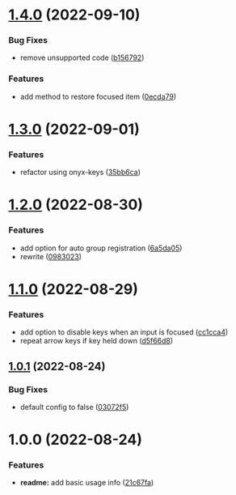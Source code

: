 # [1.4.0](https://github.com/garredow/onyx-navigation/compare/v1.3.0...v1.4.0) (2022-09-10)


### Bug Fixes

* remove unsupported code ([b156792](https://github.com/garredow/onyx-navigation/commit/b156792c5f85abbea8532d5fdf4499a9e7bb1531))


### Features

* add method to restore focused item ([0ecda79](https://github.com/garredow/onyx-navigation/commit/0ecda795e32893b90babd6c0dc2eed4a2f5a5245))

# [1.3.0](https://github.com/garredow/onyx-navigation/compare/v1.2.0...v1.3.0) (2022-09-01)


### Features

* refactor using onyx-keys ([35bb6ca](https://github.com/garredow/onyx-navigation/commit/35bb6caa00c6f7a68714fc179832bfca6d09c0ca))

# [1.2.0](https://github.com/garredow/onyx-navigation/compare/v1.1.0...v1.2.0) (2022-08-30)


### Features

* add option for auto group registration ([6a5da05](https://github.com/garredow/onyx-navigation/commit/6a5da05824f3d2d86e008c6eb104770f563bc62a))
* rewrite ([0983023](https://github.com/garredow/onyx-navigation/commit/09830236c06bb732927f9f8948e3564d5f614e0e))

# [1.1.0](https://github.com/garredow/onyx-navigation/compare/v1.0.1...v1.1.0) (2022-08-29)


### Features

* add option to disable keys when an input is focused ([cc1cca4](https://github.com/garredow/onyx-navigation/commit/cc1cca41fdb1b55196e98ed2078bac17de1b3fc7))
* repeat arrow keys if key held down ([d5f66d8](https://github.com/garredow/onyx-navigation/commit/d5f66d8d9cf729da2265c22699fb6cf169c8fcc6))

## [1.0.1](https://github.com/garredow/onyx-navigation/compare/v1.0.0...v1.0.1) (2022-08-24)


### Bug Fixes

* default config to false ([03072f5](https://github.com/garredow/onyx-navigation/commit/03072f5a2ae69235873f85deff93c124ca61b5c3))

# 1.0.0 (2022-08-24)


### Features

* **readme:** add basic usage info ([21c67fa](https://github.com/garredow/onyx-navigation/commit/21c67fa2df2975e3652478c842ac7036f4678b97))
